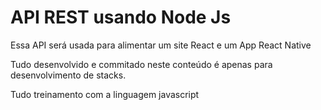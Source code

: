 # API REST usando Node Js

Essa API será usada para alimentar um site React e um App React Native

Tudo desenvolvido e commitado neste conteúdo é apenas para desenvolvimento de stacks.

Tudo treinamento com a linguagem javascript
